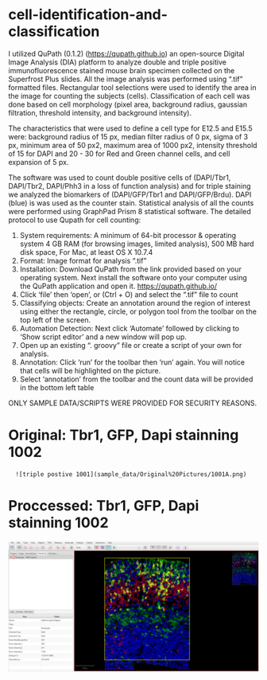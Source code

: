 # cell-identification-and-classification

I utilized QuPath (0.1.2) (https://qupath.github.io) an open-source Digital Image Analysis (DIA) platform to analyze double and triple positive immunofluorescence stained mouse brain specimen collected on the Superfrost Plus slides. All the image analysis was performed using “.tif” formatted files. Rectangular tool selections were used to identify the area in the image for counting the subjects (cells). Classification of each cell was done based on cell morphology (pixel area, background radius, gaussian filtration, threshold intensity, and background intensity).

The characteristics that were used to define a cell type for E12.5 and E15.5 were: background radius of 15 px, median filter radius of 0 px, sigma of 3 px, minimum area of 50 px2, maximum area of 1000 px2, intensity threshold of 15 for DAPI and 20 - 30 for Red and Green channel cells, and cell expansion of 5 px.

The software was used to count double positive cells of (DAPI/Tbr1, DAPI/Tbr2, DAPI/Phh3 in a loss of function analysis) and for triple staining we analyzed the biomarkers of (DAPI/GFP/Tbr1 and DAPI/GFP/Brdu). DAPI (blue) is was used as the counter stain. Statistical analysis of all the counts were performed using GraphPad Prism 8 statistical software. The detailed protocol to use Qupath for cell counting:
1.	System requirements: A minimum of 64-bit processor & operating system 4 GB RAM (for browsing images, limited analysis), 500 MB hard disk space, For Mac, at least OS X 10.7.4
2.	Format: Image format for analysis “.tif”
3.	Installation: Download QuPath from the link provided based on your operating system. Next install the software onto your computer using the QuPath application and open it. https://qupath.github.io/
4.	Click ‘file’ then ‘open’, or (Ctrl + O) and select the “.tif” file to count
5.	Classifying objects: Create an annotation around the region of interest using either the rectangle, circle, or polygon tool from the toolbar on the top left of the screen. 
6.	Automation Detection: Next click ‘Automate’ followed by clicking to ‘Show script editor’ and a new window will pop up.
7.	Open up an existing “. groovy” file or create a script of your own for analysis.
8.	Annotation: Click ‘run’ for the toolbar then ‘run’ again. You will notice that cells will be highlighted on the picture.
9.	Select ‘annotation’ from the toolbar and the count data will be provided in the bottom left table 

ONLY SAMPLE DATA/SCRIPTS WERE PROVIDED FOR SECURITY REASONS.

# Original: Tbr1, GFP, Dapi stainning 1002
      ![triple postive 1001](sample_data/Original%20Pictures/1001A.png)

# Proccessed: Tbr1, GFP, Dapi stainning 1002
![triple postive 1001](sample_data/Processed%20Pictures/1002A.png)
